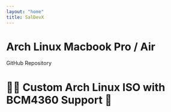 ```yaml
---
layout: "home"
title: SalDevX
---
```

<div class="w-full h-full">
<h1 class="text-3xl font-bold text-center">Arch Linux Macbook Pro / Air</h1>

<div class="flex justify-center">
  <a href="https://github.com/SalDevX/archlinux-BCM4360_SUPPORT" class="p-5 bg-gray-800 text-white rounded-lg text-center" style="text-decoration: none;">
    GitHub Repository
  </a>
</div>


<h1 class="text-3xl font-bold text-center">🫴✨ Custom Arch Linux ISO with BCM4360 Support 🧙</h1>

<p align="center">
    <a href="https://drive.google.com/uc?export=download&id=1T7eOPBnpQysCpjo_9NMvmkim7hK84Oin" class="no-extra-space">
       <svg
   class="spin-svg"    
   width="59"
   height="53"
   viewBox="-13.095 -19.5 56.454002 77.999997"
   version="1.1"
   id="svg6"
   xmlns="http://www.w3.org/2000/svg"
   xmlns:svg="http://www.w3.org/2000/svg">
  
  <defs
     id="defs6" />
  <path
     d="m -21.9975,47.35 3.85,6.65 c 0.8,1.4 1.95,2.5 3.3,3.3 l 13.75,-23.8 h -27.5 c 0,1.55 0.4,3.1 1.2,4.5 z"
     fill="#0066da"
     id="path1" />
  <path
     d="M 15.0525,5.5000003 1.3025,-18.3 c -1.34999997,0.8 -2.5,1.9 -3.3,3.3 l -25.4,44 a 9.06,9.06 0 0 0 -1.2,4.5 h 27.5 z"
     fill="#00ac47"
     id="path2" />
  <path
     d="m 44.9525,57.3 c 1.35,-0.8 2.5,-1.9 3.3,-3.3 l 1.6,-2.75 7.65,-13.25 c 0.8,-1.4 1.2,-2.95 1.2,-4.5 h -27.502 l 5.852,11.5 z"
     fill="#ea4335"
     id="path3" />
  <path
     d="M 15.0525,5.5000003 28.8025,-18.3 c -1.35,-0.8 -2.9,-1.2 -4.5,-1.2 h -18.5 c -1.6,0 -3.15,0.45 -4.5,1.2 z"
     fill="#00832d"
     id="path4" />
  <path
     d="m 31.2025,33.5 h -32.3 l -13.75,23.8 c 1.35,0.8 2.9,1.2 4.5,1.2 h 50.8 c 1.6,0 3.15,-0.45 4.5,-1.2 z"
     fill="#2684fc"
     id="path5" />
  <path
     d="M 44.8025,7.0000003 32.1025,-15 c -0.8,-1.4 -1.95,-2.5 -3.3,-3.3 L 15.0525,5.5000003 31.2025,33.5 h 27.45 c 0,-1.55 -0.4,-3.1 -1.2,-4.5 z"
     fill="#ffba00"
     id="path6" />
</svg>
</a>
</p>
</div>